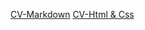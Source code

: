 [CV-Markdown](https://corlishunt.github.io/rsschool-cv/cv)
[CV-Html & Css](https://corlishunt.github.io/rsschool-cv/)
